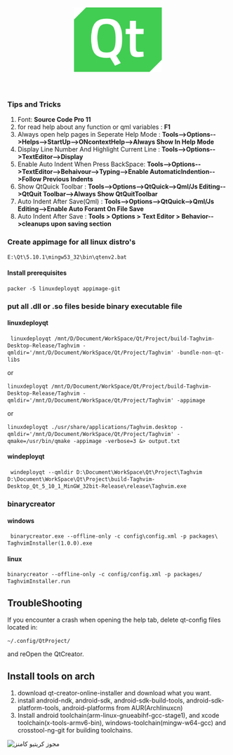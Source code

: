 <h1 align="center">
	<img width="200" src="Qt.svg" alt="qt">
	<br>
	<br>
</h1>

### Tips and Tricks
1. Font: __Source Code Pro 11__
2. for read help about any function or qml variables : __F1__
3. Always open help pages in Seperate Help Mode : **Tools-->Options-->Helps-->StartUp-->ONcontextHelp-->Always Show In Help Mode**
4. Display Line Number And Highlight Current Line : __Tools-->Options-->TextEditor-->Display__
5. Enable Auto Indent When Press BackSpace: __Tools-->Options-->TextEditor-->Behaivour-->Typing-->Enable AutomaticIndention-->Follow Previous Indents__
6. Show QtQuick Toolbar : __Tools-->Options-->QtQuick-->Qml/Js Editing-->QtQuit Toolbar-->Always Show QtQuitToolbar__
7. Auto Indent After Save(Qml) : __Tools-->Options-->QtQuick-->Qml/Js Editing-->Enable Auto Foramt On File Save__
8. Auto Indent After Save : __Tools > Options > Text Editor > Behavior-->cleanups upon saving section__

### Create appimage for all linux distro's

```
E:\Qt\5.10.1\mingw53_32\bin\qtenv2.bat
```
#### Install prerequisites
```
packer -S linuxdeployqt appimage-git
```
### put all .dll or .so files beside binary executable file

#### linuxdeployqt
```
 linuxdeployqt /mnt/D/Document/WorkSpace/Qt/Project/build-Taghvim-Desktop-Release/Taghvim -qmldir='/mnt/D/Document/WorkSpace/Qt/Project/Taghvim' -bundle-non-qt-libs
```
or
```
linuxdeployqt /mnt/D/Document/WorkSpace/Qt/Project/build-Taghvim-Desktop-Release/Taghvim -qmldir='/mnt/D/Document/WorkSpace/Qt/Project/Taghvim' -appimage
```
or
```
linuxdeployqt ./usr/share/applications/Taghvim.desktop -qmldir='/mnt/D/Document/WorkSpace/Qt/Project/Taghvim' -qmake=/usr/bin/qmake -appimage -verbose=3 &> output.txt
```

#### windeployqt
```
 windeployqt --qmldir D:\Document\WorkSpace\Qt\Project\Taghvim D:\Document\WorkSpace\Qt\Project\build-Taghvim-Desktop_Qt_5_10_1_MinGW_32bit-Release\release\Taghvim.exe
````

### binarycreator

#### windows
```
 binarycreator.exe --offline-only -c config\config.xml -p packages\ TaghvimInstaller(1.0.0).exe
```

#### linux
```
binarycreator --offline-only -c config/config.xml -p packages/ TaghvimInstaller.run  
```

## TroubleShooting
If you encounter a crash when opening the help tab, delete qt-config files located in:
```
~/.config/QtProject/
```
and reOpen the QtCreator.

## Install tools on arch
1. download qt-creator-online-installer and download what you want.
2. install android-ndk, android-sdk, android-sdk-build-tools, android-sdk-platform-tools, android-platforms from AUR(Archlinuxcn)
3. Install android toolchain(arm-linux-gnueabihf-gcc-stage1), and xcode toolchain(x-tools-armv6-bin), windows-toolchain(mingw-w64-gcc) and crosstool-ng-git for building toolchains.

<img alt="مجوز کریتیو کامنز" style="border-width:0" src="https://i.creativecommons.org/l/by-sa/4.0/88x31.png">
